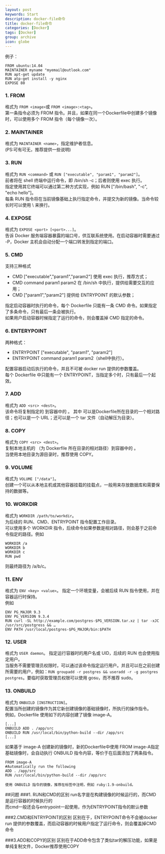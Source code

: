 ```yaml
---
layout: post
keywords: Start
description: docker-file命令
title: docker-file命令
categories: [Docker]
tags: [Docker]
group: archive
icon: globe
---
```



例子：

    FROM ubuntu:14.04
    MAINTAINER myname "myemail@outlook.com"
    RUN apt-get update
    RUN atp-get install -y nginx
    EXPOSE 80

### 1. FROM
格式为 `FROM <image>`或 `FROM <image>:<tag>`。<br>
第一条指令必须为 FROM 指令。并且，如果在同一个Dockerfile中创建多个镜像时，可以使用多个 FROM 指令（每个镜像一次）。

### 2. MAINTAINER
格式为 `MAINTAINER <name>`，指定维护者信息。<br>
(PS:可有可无，推荐提供一些说明)

### 3. RUN
格式为 `RUN <command>` 或 `RUN ["executable", "param1", "param2"]`。<br>
前者将在 shell 终端中运行命令，即 /bin/sh -c；后者则使用 exec 执行。<br >
指定使用其它终端可以通过第二种方式实现，例如 RUN ["/bin/bash", "-c", "echo hello"]。<br>
每条 RUN 指令将在当前镜像基础上执行指定命令，并提交为新的镜像。当命令较长时可以使用 \ 来换行。

### 4. EXPOSE
格式为 `EXPOSE <port> [<port>...]`。<br>
告诉 Docker 服务端容器暴露的端口号，供互联系统使用。在启动容器时需要通过 -P，Docker 主机会自动分配一个端口转发到指定的端口。

### 5. CMD
支持三种格式<br>

- CMD ["executable","param1","param2"] 使用 exec 执行，推荐方式；
- CMD command param1 param2 在 /bin/sh 中执行，提供给需要交互的应用；
- CMD ["param1","param2"] 提供给 ENTRYPOINT 的默认参数；

指定启动容器时执行的命令，每个 Dockerfile 只能有一条 CMD 命令。如果指定了多条命令，只有最后一条会被执行。<br>
如果用户启动容器时候指定了运行的命令，则会覆盖掉 CMD 指定的命令。

### 6. ENTERYPOINT
两种格式：

- ENTRYPOINT ["executable", "param1", "param2"]
- ENTRYPOINT command param1 param2（shell中执行）。

配置容器启动后执行的命令，并且不可被 docker run 提供的参数覆盖。<br>
每个 Dockerfile 中只能有一个 ENTRYPOINT，当指定多个时，只有最后一个起效。


### 7. ADD
格式为 `ADD <src> <dest>`。<br>
该命令将复制指定的 <src> 到容器中的 <dest>。 其中 <src> 可以是Dockerfile所在目录的一个相对路径；也可以是一个 URL；还可以是一个 tar 文件（自动解压为目录）。


### 8. COPY
格式为 `COPY <src> <dest>`。<br>
复制本地主机的 <src>（为 Dockerfile 所在目录的相对路径）到容器中的 <dest>。<br>
当使用本地目录为源目录时，推荐使用 COPY。<br>

### 9. VOLUME
格式为 `VOLUME ["/data"]`。<br>
创建一个可以从本地主机或其他容器挂载的挂载点，一般用来存放数据库和需要保持的数据等。

### 10. WORKDIR
格式为 `WORKDIR /path/to/workdir`。<br>
为后续的 RUN、CMD、ENTRYPOINT 指令配置工作目录。<br>
可以使用多个 WORKDIR 指令，后续命令如果参数是相对路径，则会基于之前命令指定的路径。例如

    WORKDIR /a
    WORKDIR b
    WORKDIR c
    RUN pwd

则最终路径为 /a/b/c。

### 11. ENV
格式为 `ENV <key> <value>`。 指定一个环境变量，会被后续 RUN 指令使用，并在容器运行时保持。<br>
例如

    ENV PG_MAJOR 9.3
    ENV PG_VERSION 9.3.4
    RUN curl -SL http://example.com/postgres-$PG_VERSION.tar.xz | tar -xJC /usr/src/postgress && …
    ENV PATH /usr/local/postgres-$PG_MAJOR/bin:$PATH


### 12. USER
格式为 `USER daemon`。
指定运行容器时的用户名或 UID，后续的 RUN 也会使用指定用户。<br>
当服务不需要管理员权限时，可以通过该命令指定运行用户。并且可以在之前创建所需要的用户，例如：`RUN groupadd -r postgres && useradd -r -g postgres postgres`。要临时获取管理员权限可以使用 gosu，而不推荐 sudo。

### 13. ONBUILD
格式为 `ONBUILD [INSTRUCTION]`。<br>
配置当所创建的镜像作为其它新创建镜像的基础镜像时，所执行的操作指令。<br>
例如，Dockerfile 使用如下的内容创建了镜像 image-A。<br>

    [...]
    ONBUILD ADD . /app/src
    ONBUILD RUN /usr/local/bin/python-build --dir /app/src
    [...]

如果基于 image-A 创建新的镜像时，新的Dockerfile中使用 FROM image-A指定基础镜像时，会自动执行 ONBUILD 指令内容，等价于在后面添加了两条指令。

    FROM image-A
    #Automatically run the following
    ADD . /app/src
    RUN /usr/local/bin/python-build --dir /app/src

    使用 ONBUILD 指令的镜像，推荐在标签中注明，例如 ruby:1.9-onbuild。


##问题
###1. RUN和CMD的区别
run名字是在构建镜像的时候运行的，而CMD是运行容器的时候执行的<br>
而cmd一般还会与entrypoint一起使用，作为ENTRYPOINT指令的默认参数

###2.CMD和ENTRYPOINT的区别
区别在于，ENTRYPOINT命令不会被docker run 提供的参数覆盖，而启动容器的时候用户指定了运行命令，则会覆盖掉CMD命令

###3.ADD和COPY的区别
区别在于ADD命令包含了类似tar的解压功能，如果是单纯复制文件，Docker推荐使用COPY